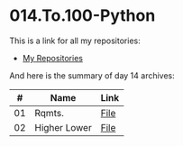 # 014.To.100-Python

This is a link for all my repositories:

-   [My Repositories](https://github.com/DexxterGWM?tab=repositories)

And here is the summary of day 14 archives:

|  #  | Name                                                                                                                     | Link                                                                           |
| :-: | --------------------------------------------------------------------------------------------------------------------------- | --------------------------------------------------------------------------------- |
| 01  | Rqmts.                            | [File](https://github.com/DexxterGWM/014.To.100-Python/tree/main/01.%20Higher%20Lower%20Game)               |
| 02  | Higher Lower                            | [File](https://github.com/DexxterGWM/014.To.100-Python/tree/main/02.%20Solution%20Walkthrough)               |
